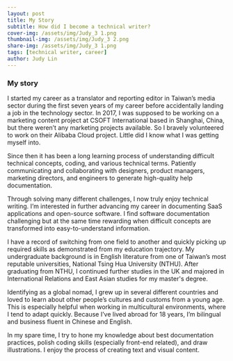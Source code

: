 ```yaml
---
layout: post
title: My Story
subtitle: How did I become a technical writer?
cover-img: /assets/img/Judy_3 1.png
thumbnail-img: /assets/img/Judy_3 2.png
share-img: /assets/img/Judy_3 1.png
tags: [technical writer, career]
author: Judy Lin
---
```

### My story

I started my career as a translator and reporting editor in Taiwan’s media sector during the first seven years of my career before accidentally landing a job in the technology sector. In 2017, I was supposed to be working on a marketing content project at CSOFT International based in Shanghai, China, but there weren’t any marketing projects available. So I bravely volunteered to work on their Alibaba Cloud project. Little did I know what I was getting myself into.

Since then it has been a long learning process of understanding difficult technical concepts, coding, and various technical terms. Patiently communicating and collaborating with designers, product managers, marketing directors, and engineers to generate high-quality help documentation.

Through solving many different challenges, I now truly enjoy technical writing. I’m interested in further advancing my career in documenting SaaS applications and open-source software. I find software documentation challenging but at the same time rewarding when difficult concepts are transformed into easy-to-understand information.

I have a record of switching from one field to another and quickly picking up required skills as demonstrated from my education trajectory. My undergraduate background is in English literature from one of Taiwan’s most reputable universities, National Tsing Hua University (NTHU). After graduating from NTHU, I continued further studies in the UK and majored in International Relations and East Asian studies for my master's degree.

Identifying as a global nomad, I grew up in several different countries and loved to learn about other people’s cultures and customs from a young age. This is especially helpful when working in multicultural environments, where I tend to adapt quickly. Because I’ve lived abroad for 18 years, I’m bilingual and business fluent in Chinese and English.

In my spare time, I try to hone my knowledge about best documentation practices, polish coding skills (especially front-end related), and draw illustrations. I enjoy the process of creating text and visual content.